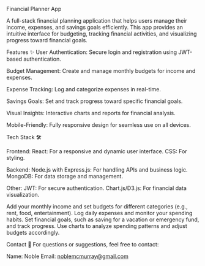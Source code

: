 Financial Planner App 


A full-stack financial planning application that helps users manage their income, expenses, and savings goals efficiently. 
This app provides an intuitive interface for budgeting, tracking financial activities, and visualizing progress toward financial goals.



Features ✨
User Authentication: Secure login and registration using JWT-based authentication.

Budget Management: Create and manage monthly budgets for income and expenses.

Expense Tracking: Log and categorize expenses in real-time.

Savings Goals: Set and track progress toward specific financial goals.

Visual Insights: Interactive charts and reports for financial analysis.

Mobile-Friendly: Fully responsive design for seamless use on all devices.



Tech Stack 🛠️

Frontend:
React: For a responsive and dynamic user interface.
CSS: For styling.

Backend:
Node.js with Express.js: For handling APIs and business logic.
MongoDB: For data storage and management.

Other:
JWT: For secure authentication.
Chart.js/D3.js: For financial data visualization.


Add your monthly income and set budgets for different categories (e.g., rent, food, entertainment).
Log daily expenses and monitor your spending habits.
Set financial goals, such as saving for a vacation or emergency fund, and track progress.
Use charts to analyze spending patterns and adjust budgets accordingly.



Contact 📧
For questions or suggestions, feel free to contact:

Name: Noble
Email: noblemcmurray@gmail.com

